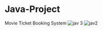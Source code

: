 # Java-Project
Movie Ticket Booking System
![jav 3](https://user-images.githubusercontent.com/118505212/236127021-67d06569-e11b-4538-a9c0-3c22956f511b.png)
![jav2](https://user-images.githubusercontent.com/118505212/236127498-931519d0-ee5d-45d0-9d9d-a5ed0c601f0e.png)

